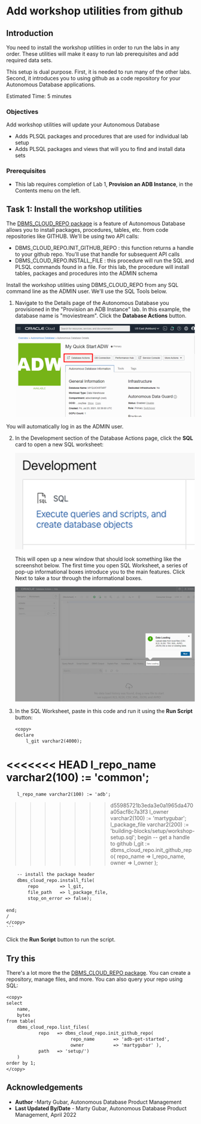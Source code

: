 # Add workshop utilities from github

## Introduction

You need to install the workshop utilities in order to run the labs in any order. These utilities will make it easy to run lab prerequisites and add required data sets.

This setup is dual purpose. First, it is needed to run many of the other labs. Second, it introduces you to using github as a code repository for your Autonomous Database applications.

Estimated Time: 5 minutes

### Objectives

Add workshop utilities will update your Autonomous Database
* Adds PLSQL packages and procedures that are used for individual lab setup
* Adds PLSQL packages and views that will you to find and install data sets


### Prerequisites

- This lab requires completion of Lab 1, **Provision an ADB Instance**, in the Contents menu on the left.

## Task 1: Install the workshop utilities

The [DBMS\_CLOUD\_REPO package](https://docs.oracle.com/en/cloud/paas/autonomous-database/adbsa/dbms-cloud-repo-package.html) is a feature of Autonomous Database allows you to install packages, procedures, tables, etc. from code repositories like GITHUB. We'll be using two API calls:
* DBMS\_CLOUD\_REPO.INIT\_GITHUB\_REPO : this function returns a handle to your github repo. You'll use that handle for subsequent API calls
* DBMS\_CLOUD\_REPO.INSTALL\_FILE : this procedure will run the SQL and PLSQL commands found in a file. For this lab, the procedure will install tables, packages and procedures into the ADMIN schema

Install the workshop utilities using DBMS\_CLOUD\_REPO from any SQL command line as the ADMIN user.  We'll use the SQL Tools below.

1. Navigate to the Details page of the Autonomous Database you provisioned in the "Provision an ADB Instance" lab. In this example, the database name is "moviestream". Click the **Database Actions** button.

    ![Click Database Actions](images/launchdbactions.png "Launch Database Actions")

You will automatically log in as the ADMIN user.

2.  In the Development section of the Database Actions page, click the **SQL** card to open a new SQL worksheet:

    ![Click the SQL card.](images/sql-tool.png "SQL Tool")

    This will open up a new window that should look something like the screenshot below. The first time you open SQL Worksheet, a series of pop-up informational boxes introduce you to the main features. Click Next to take a tour through the informational boxes.

    ![Screenshot of initial SQL Worksheet](images/sql-worksheet.png "SQL Worksheet")


3. In the SQL Worksheet, paste in this code and run it using the **Run Script** button:

    ```
    <copy>
    declare
        l_git varchar2(4000);
<<<<<<< HEAD
        l_repo_name varchar2(100) := 'common';
=======
        l_repo_name varchar2(100) := 'adb';
>>>>>>> d55985721b3eda3e0a1965da470a05acf8c7a3f3
        l_owner varchar2(100) := 'martygubar';
        l_package_file varchar2(200) := 'building-blocks/setup/workshop-setup.sql';
    begin
        -- get a handle to github
        l_git := dbms_cloud_repo.init_github_repo(
                    repo_name       => l_repo_name,
                    owner           => l_owner );

        -- install the package header
        dbms_cloud_repo.install_file(
            repo        => l_git,
            file_path   => l_package_file,
            stop_on_error => false);

    end;
    /
    </copy>
    ```

Click the **Run Script** button to run the script.

## Try this
There's a lot more the the [DBMS\_CLOUD\_REPO package](https://docs.oracle.com/en/cloud/paas/autonomous-database/adbsa/dbms-cloud-repo-package.html). You can create a repository, manage files, and more. You can also query your repo using SQL:

```
<copy>
select
    name,
    bytes
from table(
    dbms_cloud_repo.list_files(
            repo   => dbms_cloud_repo.init_github_repo(
                        repo_name       => 'adb-get-started',
                        owner           => 'martygubar' ),
            path   => 'setup/')
    )
order by 1;    
</copy>
```


## Acknowledgements

* **Author** -Marty Gubar, Autonomous Database Product Management
* **Last Updated By/Date** - Marty Gubar, Autonomous Database Product Management, April 2022
